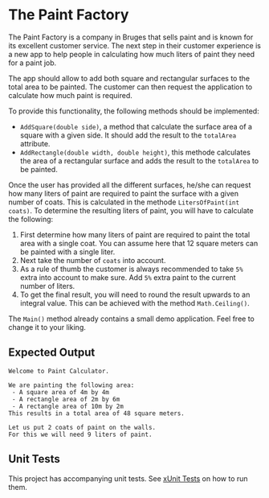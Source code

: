 # The Paint Factory

The Paint Factory is a company in Bruges that sells paint and is known for its excellent customer service. The next step in their customer experience is a new app to help people in calculating how much liters of paint they need for a paint job.

The app should allow to add both square and rectangular surfaces to the total area to be painted. The customer can then request the application to calculate how much paint is required.

To provide this functionality, the following methods should be implemented:

* `AddSquare(double side)`, a method that calculate the surface area of a square with a given side. It should add the result to the `totalArea` attribute.
* `AddRectangle(double width, double height)`, this methode calculates the area of a rectangular surface and adds the result to the `totalArea` to be painted.

Once the user has provided all the different surfaces, he/she can request how many liters of paint are required to paint the surface with a given number of coats. This is calculated in the methode `LitersOfPaint(int coats)`. To determine the resulting liters of paint, you will have to calculate the following:

1. First determine how many liters of paint are required to paint the total area with a single coat. You can assume here that 12 square meters can be painted with a single liter.
2. Next take the number of `coats` into account.
3. As a rule of thumb the customer is always recommended to take `5%` extra into account to make sure. Add `5%` extra paint to the current number of liters.
4. To get the final result, you will need to round the result upwards to an integral value. This can be achieved with the method `Math.Ceiling()`.

The `Main()` method already contains a small demo application. Feel free to change it to your liking.

## Expected Output

```text
Welcome to Paint Calculator.

We are painting the following area:
 - A square area of 4m by 4m
 - A rectangle area of 2m by 6m
 - A rectangle area of 10m by 2m
This results in a total area of 48 square meters.

Let us put 2 coats of paint on the walls.
For this we will need 9 liters of paint.
```

## Unit Tests

This project has accompanying unit tests. See [xUnit Tests](/README.md#xunit-tests) on how to run them.
